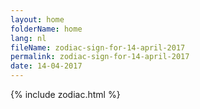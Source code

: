 ```yaml
---
layout: home
folderName: home
lang: nl
fileName: zodiac-sign-for-14-april-2017
permalink: zodiac-sign-for-14-april-2017
date: 14-04-2017
---
```

{% include zodiac.html %}
